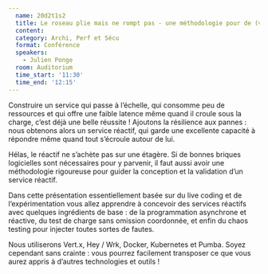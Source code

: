 ```yaml
---
  name: 20d2t1s2
  title: Le roseau plie mais ne rompt pas - une méthodologie pour de (vrais) services réactifs
  content:
  category: Archi, Perf et Sécu
  format: Conférence
  speakers: 
    - Julien Ponge
  room: Auditorium
  time_start: '11:30'
  time_end: '12:15'
---
```

Construire un service qui passe à l’échelle, qui consomme peu de ressources et qui offre une faible latence même quand il croule sous la charge, c’est déjà une belle réussite ! Ajoutons la résilience aux pannes : nous obtenons alors un service réactif, qui garde une excellente capacité à répondre même quand tout s’écroule autour de lui.

Hélas, le réactif ne s’achète pas sur une étagère. Si de bonnes briques logicielles sont nécessaires pour y parvenir, il faut aussi avoir une méthodologie rigoureuse pour guider la conception et la validation d’un service réactif.

Dans cette présentation essentiellement basée sur du live coding et de l’expérimentation vous allez apprendre à concevoir des services réactifs avec quelques ingrédients de base : de la programmation asynchrone et réactive, du test de charge sans omission coordonnée, et enfin du chaos testing pour injecter toutes sortes de fautes.

Nous utiliserons Vert.x, Hey / Wrk, Docker, Kubernetes et Pumba. Soyez cependant sans crainte : vous pourrez facilement transposer ce que vous aurez appris à d’autres technologies et outils !

